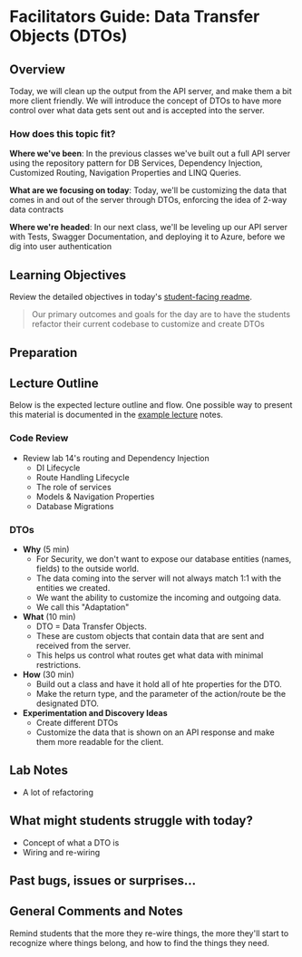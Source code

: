 # Facilitators Guide: Data Transfer Objects (DTOs)

## Overview

Today, we will clean up the output from the API server, and make them a bit more client friendly. We will introduce the concept of DTOs to have more control over what data gets sent out and is accepted into the server.

### How does this topic fit?

**Where we've been**:
In the previous classes we've built out a full API server using the repository pattern for DB Services, Dependency Injection, Customized Routing, Navigation Properties and LINQ Queries.

**What are we focusing on today**:
Today, we'll be customizing the data that comes in and out of the server through DTOs, enforcing the idea of 2-way data contracts

**Where we're headed**:
In our next class, we'll be leveling up our API server with Tests, Swagger Documentation, and deploying it to Azure, before we dig into user authentication

## Learning Objectives

Review the detailed objectives in today's [student-facing readme](../README.md).

> Our primary outcomes and goals for the day are to have the students refactor their current codebase to customize and create DTOs

## Preparation

## Lecture Outline

Below is the expected lecture outline and flow. One possible way to present this material is documented in the [example lecture](../LECTURE-NOTES.md) notes.

### Code Review

- Review lab 14's routing and Dependency Injection
  - DI Lifecycle
  - Route Handling Lifecycle
  - The role of services
  - Models & Navigation Properties
  - Database Migrations

### DTOs

- **Why** (5 min)
  - For Security, we don't want to expose our database entities (names, fields) to the outside world.
  - The data coming into the server will not always match 1:1 with the entities we created.
  - We want the ability to customize the incoming and outgoing data.
  - We call this "Adaptation"
- **What** (10 min)
  - DTO = Data Transfer Objects.
  - These are custom objects that contain data that are sent and received from the server.
  - This helps us control what routes get what data with minimal restrictions.
- **How** (30 min)
  - Build out a class and have it hold all of hte properties for the DTO.
  - Make the return type, and the parameter of the action/route be the designated DTO.
- **Experimentation and Discovery Ideas**
  - Create different DTOs
  - Customize the data that is shown on an API response and make them more readable for the client.

## Lab Notes
- A lot of refactoring

## What might students struggle with today?
- Concept of what a DTO is
- Wiring and re-wiring

## Past bugs, issues or surprises...


## General Comments and Notes

Remind students that the more they re-wire things, the more they'll start to recognize where things belong, and how to find the things they need.
